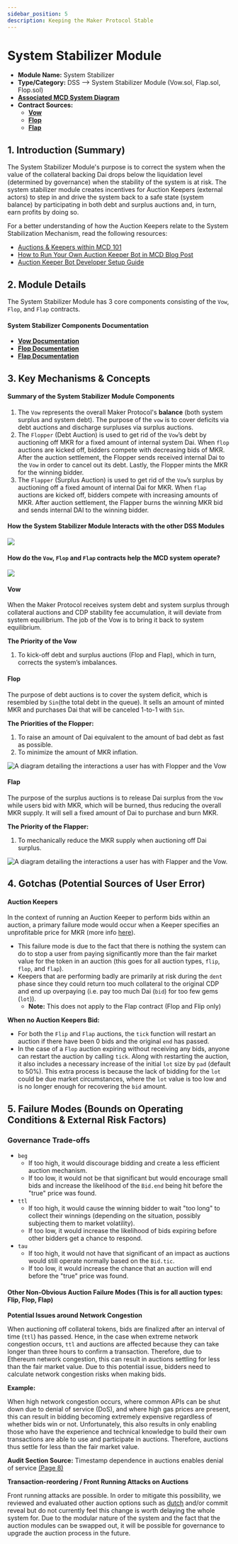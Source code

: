 ```yaml
---
sidebar_position: 5
description: Keeping the Maker Protocol Stable
---
```


# System Stabilizer Module

* **Module Name:** System Stabilizer
* **Type/Category:** DSS —> System Stabilizer Module (Vow.sol, Flap.sol, Flop.sol)
* [**Associated MCD System Diagram**](https://github.com/makerdao/dss/wiki)
* **Contract Sources:**&#x20;
  * [**Vow**](https://github.com/makerdao/dss/blob/master/src/vow.sol)
  * [**Flop** ](https://github.com/makerdao/dss/blob/master/src/flop.sol)
  * [**Flap** ](https://github.com/makerdao/dss/blob/master/src/flap.sol)

## 1. Introduction (Summary)

The System Stabilizer Module's purpose is to correct the system when the value of the collateral backing Dai drops below the liquidation level (determined by governance) when the stability of the system is at risk. The system stabilizer module creates incentives for Auction Keepers (external actors) to step in and drive the system back to a safe state (system balance) by participating in both debt and surplus auctions and, in turn, earn profits by doing so.

For a better understanding of how the Auction Keepers relate to the System Stabilization Mechanism, read the following resources:

* [Auctions & Keepers within MCD 101](https://github.com/makerdao/developerguides/blob/master/keepers/auctions/auctions-101.md)
* [How to Run Your Own Auction Keeper Bot in MCD Blog Post](https://blog.makerdao.com/how-to-run-your-own-auction-keeper-bot-in-mcd/)
* [Auction Keeper Bot Developer Setup Guide](https://github.com/makerdao/developerguides/blob/master/keepers/auction-keeper-bot-setup-guide.md)

## 2. Module Details

The System Stabilizer Module has 3 core components consisting of the `Vow`, `Flop`, and `Flap` contracts.

#### System Stabilizer Components Documentation

* [**Vow Documentation**](https://docs.makerdao.com/smart-contract-modules/system-stabilizer-module/vow-detailed-documentation)
* [**Flop Documentation**](https://docs.makerdao.com/smart-contract-modules/system-stabilizer-module/flop-detailed-documentation)
* [**Flap Documentation**](https://docs.makerdao.com/smart-contract-modules/system-stabilizer-module/flap-detailed-documentation)

## 3. Key Mechanisms & Concepts

#### Summary of the **System Stabilizer Module Components**

1. The `Vow` represents the overall Maker Protocol's **balance** (both system surplus and system debt). The purpose of the `vow` is to cover deficits via debt auctions and discharge surpluses via surplus auctions.
2. The `Flopper` (Debt Auction) is used to get rid of the `Vow`’s debt by auctioning off MKR for a fixed amount of internal system Dai. When `flop` auctions are kicked off, bidders compete with decreasing bids of MKR. After the auction settlement, the Flopper sends received internal Dai to the `Vow` in order to cancel out its debt. Lastly, the Flopper mints the MKR for the winning bidder.
3. The `Flapper` (Surplus Auction) is used to get rid of the `Vow`’s surplus by auctioning off a fixed amount of internal Dai for MKR. When `flap` auctions are kicked off, bidders compete with increasing amounts of MKR. After auction settlement, the Flapper burns the winning MKR bid and sends internal DAI to the winning bidder.

#### How the System Stabilizer Module Interacts with the other DSS Modules

![](<../../assets/Screen Shot 2019-11-12 at 11.28.41 PM.png>)

#### How do the `Vow`, `Flop` and `Flap` contracts help the MCD system operate?

![](<../../assets/Screen Shot 2019-11-12 at 11.33.23 PM.png>)

#### Vow

When the Maker Protocol receives system debt and system surplus through collateral auctions and CDP stability fee accumulation, it will deviate from system equilibrium. The job of the Vow is to bring it back to system equilibrium.

**The Priority of the Vow**

1. To kick-off debt and surplus auctions (Flop and Flap), which in turn, corrects the system’s imbalances.

#### Flop

The purpose of debt auctions is to cover the system deficit, which is resembled by `Sin`(the total debt in the queue). It sells an amount of minted MKR and purchases Dai that will be canceled 1-to-1 with `Sin`.

**The Priorities of the Flopper:**

1. To raise an amount of Dai equivalent to the amount of bad debt as fast as possible.
2. To minimize the amount of MKR inflation.

![A diagram detailing the interactions a user has with Flopper and the Vow](<../../assets/flop\_auction\_interaction\_diagram (1).png>)

#### Flap

The purpose of the surplus auctions is to release Dai surplus from the `Vow` while users bid with MKR, which will be burned, thus reducing the overall MKR supply. It will sell a fixed amount of Dai to purchase and burn MKR.

**The Priority of the Flapper:**

1. To mechanically reduce the MKR supply when auctioning off Dai surplus.

![A diagram detailing the interactions a user has with Flapper and the Vow.](../../assets/Flap\_auction\_interaction\_.png)

## 4. Gotchas (Potential Sources of User Error)

#### Auction **Keepers**

In the context of running an Auction Keeper to perform bids within an auction, a primary failure mode would occur when a Keeper specifies an unprofitable price for MKR (more info [here](https://github.com/makerdao/developerguides/tree/master/keepers)).

* This failure mode is due to the fact that there is nothing the system can do to stop a user from paying significantly more than the fair market value for the token in an auction (this goes for all auction types, `flip`, `flop`, and `flap`).
* Keepers that are performing badly are primarily at risk during the `dent` phase since they could return too much collateral to the original CDP and end up overpaying (i.e. pay too much Dai (`bid`) for too few gems (`lot`)).
  * **Note:** This does not apply to the Flap contract (Flop and Flip only)

**When no Auction Keepers Bid:**

* For both the `Flip` and `Flap` auctions, the `tick` function will restart an auction if there have been 0 bids and the original `end` has passed.
* In the case of a `Flop` auction expiring without receiving any bids, anyone can restart the auction by calling `tick`. Along with restarting the auction, it also includes a necessary increase of the initial `lot` size by `pad` (default to 50%). This extra process is because the lack of bidding for the `lot` could be due market circumstances, where the `lot` value is too low and is no longer enough for recovering the `bid` amount.

## 5. Failure Modes (Bounds on Operating Conditions & External Risk Factors)

### Governance Trade-offs

* `beg`
  * If too high, it would discourage bidding and create a less efficient auction mechanism.
  * If too low, it would not be that significant but would encourage small bids and increase the likelihood of the `Bid.end` being hit before the "true" price was found.
* `ttl`
  * If too high, it would cause the winning bidder to wait "too long" to collect their winnings (depending on the situation, possibly subjecting them to market volatility).
  * If too low, it would increase the likelihood of bids expiring before other bidders get a chance to respond.
* `tau`
  * If too high, it would not have that significant of an impact as auctions would still operate normally based on the `Bid.tic`.
  * If too low, it would increase the chance that an auction will end before the "true" price was found.

#### Other Non-Obvious Auction Failure Modes (This is for all auction types: Flip, Flop, Flap)

**Potential Issues around Network Congestion**

When auctioning off collateral tokens, bids are finalized after an interval of time (`ttl`) has passed. Hence, in the case when extreme network congestion occurs, `ttl` and auctions are affected because they can take longer than three hours to confirm a transaction. Therefore, due to Ethereum network congestion, this can result in auctions settling for less than the fair market value. Due to this potential issue, bidders need to calculate network congestion risks when making bids.

**Example:**

When high network congestion occurs, where common APIs can be shut down due to denial of service (DoS), and where high gas prices are present, this can result in bidding becoming extremely expensive regardless of whether bids win or not. Unfortunately, this also results in only enabling those who have the experience and technical knowledge to build their own transactions are able to use and participate in auctions. Therefore, auctions thus settle for less than the fair market value.

**Audit Section Source:** Timestamp dependence in auctions enables denial of service [(Page 8)](https://github.com/makerdao/audits/blob/master/mcd/trail-of-bits.pdf)

**Transaction-reordering / Front Running Attacks on Auctions**

Front running attacks are possible. In order to mitigate this possibility, we reviewed and evaluated other auction options such as [dutch](https://www.investopedia.com/terms/d/dutchauction.asp) and/or commit reveal but do not currently feel this change is worth delaying the whole system for. Due to the modular nature of the system and the fact that the auction modules can be swapped out, it will be possible for governance to upgrade the auction process in the future.
